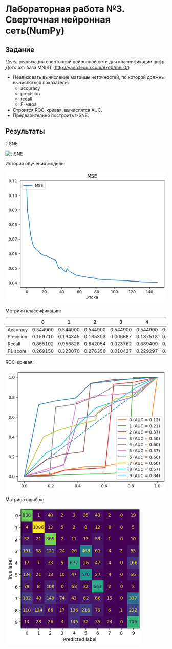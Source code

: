 # Лабораторная работа №3. Сверточная нейронная сеть(NumPy)
## Задание
*Цель:* реализация сверточной нейронной сети для классификации цифр.
*Датасет:* база MNIST (http://yann.lecun.com/exdb/mnist/)

* Hеализовать вычисление матрицы неточностей, по которой должны вычисляться показатели:
    + accuracy
    + precision
    + recall
    + F-мера
* Cтроится ROC-кривая, вычислятся AUC. 
* Предварительно построить t-SNE.
## Результаты
t-SNE

![t-SNE](images/tsne.png?raw=true "t-SNE")

История обучения модели:

![График истории обучения](images/history.png?raw=true "history")

Метрики классификации:

|           | 0        | 1        | 2        | 3        | 4        | 5        | 6        | 7        | 8        | 9        |
|-----------|----------|----------|----------|----------|----------|----------|----------|----------|----------|----------|
|Accuracy   | 0.544900 | 0.544900 | 0.544900 | 0.544900 | 0.544900 | 0.544900 | 0.544900 | 0.544900 | 0.544900 | 0.544900 |
|Precision  | 0.159710 | 0.194345 | 0.165303 | 0.006687 | 0.137518 | 0.118775 | 0.134783 | 0.004222 | 0.000279 | 0.142511 |
|Recall     | 0.855102 | 0.956828 | 0.842054 | 0.023762 | 0.689409 | 0.639013 | 0.692067 | 0.014591 | 0.001027 | 0.699703 |
|F1 score   | 0.269150 | 0.323070 | 0.276356 | 0.010437 | 0.229297 | 0.200316 | 0.225625 | 0.006549 | 0.000439 | 0.236794 |

ROC-кривая:

![ROC-кривая](images/ROC.png?raw=true "ROC")

Матрица ошибок:

![Матрица ошибок](images/confusion-matrix.png?raw=true "confusion-matrix")